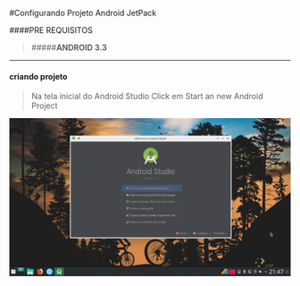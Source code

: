 #Configurando Projeto Android  JetPack

####PRE REQUISITOS

>#####**ANDROID 3.3**
***
#### criando projeto
>Na tela inicial do Android Studio Click em Start an new Android Project

![Tela inicial do android studio](https://raw.githubusercontent.com/gleisonnanet/Android-Jetpack-passo-a-passo/master/IMG/01.png  "Tela inicial do android studio")

